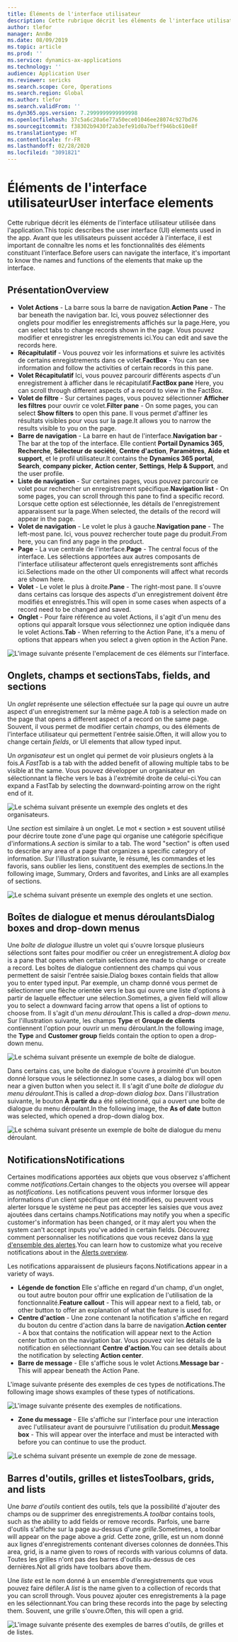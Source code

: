 ```yaml
---
title: Éléments de l'interface utilisateur
description: Cette rubrique décrit les éléments de l'interface utilisateur utilisés dans l'application.
author: tlefor
manager: AnnBe
ms.date: 08/09/2019
ms.topic: article
ms.prod: ''
ms.service: dynamics-ax-applications
ms.technology: ''
audience: Application User
ms.reviewer: sericks
ms.search.scope: Core, Operations
ms.search.region: Global
ms.author: tlefor
ms.search.validFrom: ''
ms.dyn365.ops.version: 7.2999999999999998
ms.openlocfilehash: 37c5a6c20a6e77a50ece01046ee28074c927bd76
ms.sourcegitcommit: f38302b9430f2ab3efe91d0a7beff946bc610e8f
ms.translationtype: HT
ms.contentlocale: fr-FR
ms.lasthandoff: 02/28/2020
ms.locfileid: "3091821"
---
```

# <a name="user-interface-elements"></a><span data-ttu-id="ffd9e-103">Éléments de l'interface utilisateur</span><span class="sxs-lookup"><span data-stu-id="ffd9e-103">User interface elements</span></span>

<span data-ttu-id="ffd9e-104">Cette rubrique décrit les éléments de l'interface utilisateur utilisée dans l'application.</span><span class="sxs-lookup"><span data-stu-id="ffd9e-104">This topic describes the user interface (UI) elements used in the app.</span></span> <span data-ttu-id="ffd9e-105">Avant que les utilisateurs puissent accéder à l'interface, il est important de connaître les noms et les fonctionnalités des éléments constituant l'interface.</span><span class="sxs-lookup"><span data-stu-id="ffd9e-105">Before users can navigate the interface, it's important to know the names and functions of the elements that make up the interface.</span></span>

## <a name="overview"></a><span data-ttu-id="ffd9e-106">Présentation</span><span class="sxs-lookup"><span data-stu-id="ffd9e-106">Overview</span></span>

- <span data-ttu-id="ffd9e-107">**Volet Actions** - La barre sous la barre de navigation.</span><span class="sxs-lookup"><span data-stu-id="ffd9e-107">**Action Pane** - The bar beneath the navigation bar.</span></span> <span data-ttu-id="ffd9e-108">Ici, vous pouvez sélectionner des onglets pour modifier les enregistrements affichés sur la page.</span><span class="sxs-lookup"><span data-stu-id="ffd9e-108">Here, you can select tabs to change records shown in the page.</span></span> <span data-ttu-id="ffd9e-109">Vous pouvez modifier et enregistrer les enregistrements ici.</span><span class="sxs-lookup"><span data-stu-id="ffd9e-109">You can edit and save the records here.</span></span>  
- <span data-ttu-id="ffd9e-110">**Récapitulatif** - Vous pouvez voir les informations et suivre les activités de certains enregistrements dans ce volet.</span><span class="sxs-lookup"><span data-stu-id="ffd9e-110">**FactBox** - You can see information and follow the activities of certain records in this pane.</span></span>  
- <span data-ttu-id="ffd9e-111">**Volet Récapitulatif** Ici, vous pouvez parcourir différents aspects d'un enregistrement à afficher dans le récapitulatif.</span><span class="sxs-lookup"><span data-stu-id="ffd9e-111">**FactBox pane** Here, you can scroll through different aspects of a record to view in the FactBox.</span></span>  
- <span data-ttu-id="ffd9e-112">**Volet de filtre** - Sur certaines pages, vous pouvez sélectionner **Afficher les filtres** pour ouvrir ce volet.</span><span class="sxs-lookup"><span data-stu-id="ffd9e-112">**Filter pane** - On some pages, you can select **Show filters** to open this pane.</span></span> <span data-ttu-id="ffd9e-113">Il vous permet d'affiner les résultats visibles pour vous sur la page.</span><span class="sxs-lookup"><span data-stu-id="ffd9e-113">It allows you to narrow the results visible to you on the page.</span></span>  
- <span data-ttu-id="ffd9e-114">**Barre de navigation** - La barre en haut de l'interface.</span><span class="sxs-lookup"><span data-stu-id="ffd9e-114">**Navigation bar** - The bar at the top of the interface.</span></span> <span data-ttu-id="ffd9e-115">Elle contient **Portail Dynamics 365**, **Recherche**, **Sélecteur de société**, **Centre d'action**, **Paramètres**, **Aide et support**, et le profil utilisateur.</span><span class="sxs-lookup"><span data-stu-id="ffd9e-115">It contains the **Dynamics 365 portal**, **Search**, **company picker**, **Action center**, **Settings**, **Help & Support**, and the user profile.</span></span>  
- <span data-ttu-id="ffd9e-116">**Liste de navigation** - Sur certaines pages, vous pouvez parcourir ce volet pour rechercher un enregistrement spécifique.</span><span class="sxs-lookup"><span data-stu-id="ffd9e-116">**Navigation list** - On some pages, you can scroll through this pane to find a specific record.</span></span> <span data-ttu-id="ffd9e-117">Lorsque cette option est sélectionnée, les détails de l'enregistrement apparaissent sur la page.</span><span class="sxs-lookup"><span data-stu-id="ffd9e-117">When selected, the details of the record will appear in the page.</span></span>  
- <span data-ttu-id="ffd9e-118">**Volet de navigation** - Le volet le plus à gauche.</span><span class="sxs-lookup"><span data-stu-id="ffd9e-118">**Navigation pane** - The left-most pane.</span></span> <span data-ttu-id="ffd9e-119">Ici, vous pouvez rechercher toute page du produit.</span><span class="sxs-lookup"><span data-stu-id="ffd9e-119">From here, you can find any page in the product.</span></span>  
- <span data-ttu-id="ffd9e-120">**Page** - La vue centrale de l'interface.</span><span class="sxs-lookup"><span data-stu-id="ffd9e-120">**Page** - The central focus of the interface.</span></span> <span data-ttu-id="ffd9e-121">Les sélections apportées aux autres composants de l'interface utilisateur affecteront quels enregistrements sont affichés ici.</span><span class="sxs-lookup"><span data-stu-id="ffd9e-121">Selections made on the other UI components will affect what records are shown here.</span></span>  
- <span data-ttu-id="ffd9e-122">**Volet** - Le volet le plus à droite.</span><span class="sxs-lookup"><span data-stu-id="ffd9e-122">**Pane** - The right-most pane.</span></span> <span data-ttu-id="ffd9e-123">Il s'ouvre dans certains cas lorsque des aspects d'un enregistrement doivent être modifiés et enregistrés.</span><span class="sxs-lookup"><span data-stu-id="ffd9e-123">This will open in some cases when aspects of a record need to be changed and saved.</span></span>  
- <span data-ttu-id="ffd9e-124">**Onglet** - Pour faire référence au volet Actions, il s'agit d'un menu des options qui apparaît lorsque vous sélectionnez une option indiquée dans le volet Actions.</span><span class="sxs-lookup"><span data-stu-id="ffd9e-124">**Tab** - When referring to the Action Pane, it's a menu of options that appears when you select a given option in the Action Pane.</span></span>  

![L'image suivante présente l'emplacement de ces éléments sur l'interface.](media/user-interface-01.png)

## <a name="tabs-fields-and-sections"></a><span data-ttu-id="ffd9e-126">Onglets, champs et sections</span><span class="sxs-lookup"><span data-stu-id="ffd9e-126">Tabs, fields, and sections</span></span>

<span data-ttu-id="ffd9e-127">Un *onglet* représente une sélection effectuée sur la page qui ouvre un autre aspect d'un enregistrement sur la même page.</span><span class="sxs-lookup"><span data-stu-id="ffd9e-127">A *tab* is a selection made on the page that opens a different aspect of a record on the same page.</span></span> <span data-ttu-id="ffd9e-128">Souvent, il vous permet de modifier certain *champs*, ou des éléments de l'interface utilisateur qui permettent l'entrée saisie.</span><span class="sxs-lookup"><span data-stu-id="ffd9e-128">Often, it will allow you to change certain *fields*, or UI elements that allow typed input.</span></span> 

<span data-ttu-id="ffd9e-129">Un *organisateur* est un onglet qui permet de voir plusieurs onglets à la fois.</span><span class="sxs-lookup"><span data-stu-id="ffd9e-129">A *FastTab* is a tab with the added benefit of allowing multiple tabs to be visible at the same.</span></span> <span data-ttu-id="ffd9e-130">Vous pouvez développer un organisateur en sélectionnant la flèche vers le bas à l'extrémité droite de celui-ci.</span><span class="sxs-lookup"><span data-stu-id="ffd9e-130">You can expand a FastTab by selecting the downward-pointing arrow on the right end of it.</span></span>

![Le schéma suivant présente un exemple des onglets et des organisateurs.](media/user-interface-02.png)

<span data-ttu-id="ffd9e-132">Une *section* est similaire à un onglet. Le mot « section » est souvent utilisé pour décrire toute zone d'une page qui organise une catégorie spécifique d'informations.</span><span class="sxs-lookup"><span data-stu-id="ffd9e-132">A *section* is similar to a tab. The word "section" is often used to describe any area of a page that organizes a specific category of information.</span></span> <span data-ttu-id="ffd9e-133">Sur l'illustration suivante, le résumé, les commandes et les favoris, sans oublier les liens, constituent des exemples de sections.</span><span class="sxs-lookup"><span data-stu-id="ffd9e-133">In the following image, Summary, Orders and favorites, and Links are all examples of sections.</span></span>

![Le schéma suivant présente un exemple des onglets et une section.](media/user-interface-03.png)

## <a name="dialog-boxes-and-drop-down-menus"></a><span data-ttu-id="ffd9e-135">Boîtes de dialogue et menus déroulants</span><span class="sxs-lookup"><span data-stu-id="ffd9e-135">Dialog boxes and drop-down menus</span></span>

<span data-ttu-id="ffd9e-136">Une *boîte de dialogue* illustre un volet qui s'ouvre lorsque plusieurs sélections sont faites pour modifier ou créer un enregistrement.</span><span class="sxs-lookup"><span data-stu-id="ffd9e-136">A *dialog box* is a pane that opens when certain selections are made to change or create a record.</span></span> <span data-ttu-id="ffd9e-137">Les boîtes de dialogue contiennent des champs qui vous permettent de saisir l'entrée saisie.</span><span class="sxs-lookup"><span data-stu-id="ffd9e-137">Dialog boxes contain fields that allow you to enter typed input.</span></span> <span data-ttu-id="ffd9e-138">Par exemple, un champ donné vous permet de sélectionner une flèche orientée vers le bas qui ouvre une liste d'options à partir de laquelle effectuer une sélection.</span><span class="sxs-lookup"><span data-stu-id="ffd9e-138">Sometimes, a given field will allow you to select a downward facing arrow that opens a list of options to choose from.</span></span> <span data-ttu-id="ffd9e-139">Il s'agit d'un *menu déroulant*.</span><span class="sxs-lookup"><span data-stu-id="ffd9e-139">This is called a *drop-down menu*.</span></span> <span data-ttu-id="ffd9e-140">Sur l'illustration suivante, les champs **Type** et **Groupe de clients** contiennent l'option pour ouvrir un menu déroulant.</span><span class="sxs-lookup"><span data-stu-id="ffd9e-140">In the following image, the **Type** and **Customer group** fields contain the option to open a drop-down menu.</span></span>

![Le schéma suivant présente un exemple de boîte de dialogue.](media/user-interface-04.png)

<span data-ttu-id="ffd9e-142">Dans certains cas, une boîte de dialogue s'ouvre à proximité d'un bouton donné lorsque vous le sélectionnez.</span><span class="sxs-lookup"><span data-stu-id="ffd9e-142">In some cases, a dialog box will open near a given button when you select it.</span></span> <span data-ttu-id="ffd9e-143">Il s'agit d'une *boîte de dialogue du menu déroulant*.</span><span class="sxs-lookup"><span data-stu-id="ffd9e-143">This is called a *drop-down dialog box*.</span></span> <span data-ttu-id="ffd9e-144">Dans l'illustration suivante, le bouton **À partir du** a été sélectionné, qui a ouvert une boîte de dialogue du menu déroulant.</span><span class="sxs-lookup"><span data-stu-id="ffd9e-144">In the following image, the **As of date** button was selected, which opened a drop-down dialog box.</span></span>

![Le schéma suivant présente un exemple de boîte de dialogue du menu déroulant.](media/user-interface-05.png)

## <a name="notifications"></a><span data-ttu-id="ffd9e-146">Notifications</span><span class="sxs-lookup"><span data-stu-id="ffd9e-146">Notifications</span></span>

<span data-ttu-id="ffd9e-147">Certaines modifications apportées aux objets que vous observez s'affichent comme *notifications*.</span><span class="sxs-lookup"><span data-stu-id="ffd9e-147">Certain changes to the objects you oversee will appear as *notifications*.</span></span> <span data-ttu-id="ffd9e-148">Les notifications peuvent vous informer lorsque des informations d'un client spécifique ont été modifiées, ou peuvent vous alerter lorsque le système ne peut pas accepter les saisies que vous avez ajoutées dans certains champs.</span><span class="sxs-lookup"><span data-stu-id="ffd9e-148">Notifications may notify you when a specific customer's information has been changed, or it may alert you when the system can't accept inputs you've added in certain fields.</span></span> <span data-ttu-id="ffd9e-149">Découvrez comment personnaliser les notifications que vous recevez dans la [vue d'ensemble des alertes](../get-started/alerts-overview.md).</span><span class="sxs-lookup"><span data-stu-id="ffd9e-149">You can learn how to customize what you receive notifications about in the [Alerts overview](../get-started/alerts-overview.md).</span></span>

<span data-ttu-id="ffd9e-150">Les notifications apparaissent de plusieurs façons.</span><span class="sxs-lookup"><span data-stu-id="ffd9e-150">Notifications appear in a variety of ways.</span></span>
- <span data-ttu-id="ffd9e-151">**Légende de fonction** Elle s'affiche en regard d'un champ, d'un onglet, ou tout autre bouton pour offrir une explication de l'utilisation de la fonctionnalité.</span><span class="sxs-lookup"><span data-stu-id="ffd9e-151">**Feature callout** - This will appear next to a field, tab, or other button to offer an explanation of what the feature is used for.</span></span> 
- <span data-ttu-id="ffd9e-152">**Centre d'action** - Une zone contenant la notification s'affiche en regard du bouton du centre d'action dans la barre de navigation.</span><span class="sxs-lookup"><span data-stu-id="ffd9e-152">**Action center** - A box that contains the notification will appear next to the Action center button on the navigation bar.</span></span> <span data-ttu-id="ffd9e-153">Vous pouvez voir les détails de la notification en sélectionnant **Centre d'action**.</span><span class="sxs-lookup"><span data-stu-id="ffd9e-153">You can see details about the notification by selecting **Action center**.</span></span>  
- <span data-ttu-id="ffd9e-154">**Barre de message** - Elle s'affiche sous le volet Actions.</span><span class="sxs-lookup"><span data-stu-id="ffd9e-154">**Message bar** - This will appear beneath the Action Pane.</span></span>  

<span data-ttu-id="ffd9e-155">L'image suivante présente des exemples de ces types de notifications.</span><span class="sxs-lookup"><span data-stu-id="ffd9e-155">The following image shows examples of these types of notifications.</span></span>

![L'image suivante présente des exemples de notifications.](media/user-interface-06.png)

- <span data-ttu-id="ffd9e-157">**Zone du message** - Elle s'affiche sur l'interface pour une interaction avec l'utilisateur avant de poursuivre l'utilisation du produit.</span><span class="sxs-lookup"><span data-stu-id="ffd9e-157">**Message box** - This will appear over the interface and must be interacted with before you can continue to use the product.</span></span>  

![Le schéma suivant présente un exemple de zone de message.](media/user-interface-07.png)

## <a name="toolbars-grids-and-lists"></a><span data-ttu-id="ffd9e-159">Barres d'outils, grilles et listes</span><span class="sxs-lookup"><span data-stu-id="ffd9e-159">Toolbars, grids, and lists</span></span>

<span data-ttu-id="ffd9e-160">Une *barre d'outils* contient des outils, tels que la possibilité d'ajouter des champs ou de supprimer des enregistrements.</span><span class="sxs-lookup"><span data-stu-id="ffd9e-160">A *toolbar* contains tools, such as the ability to add fields or remove records.</span></span> <span data-ttu-id="ffd9e-161">Parfois, une barre d'outils s'affiche sur la page au-dessus d'une *grille*.</span><span class="sxs-lookup"><span data-stu-id="ffd9e-161">Sometimes, a toolbar will appear on the page above a *grid*.</span></span> <span data-ttu-id="ffd9e-162">Cette zone, grille, est un nom donné aux lignes d'enregistrements contenant diverses colonnes de données.</span><span class="sxs-lookup"><span data-stu-id="ffd9e-162">This area, grid, is a name given to rows of records with various columns of data.</span></span> <span data-ttu-id="ffd9e-163">Toutes les grilles n'ont pas des barres d'outils au-dessus de ces dernières.</span><span class="sxs-lookup"><span data-stu-id="ffd9e-163">Not all grids have toolbars above them.</span></span>

<span data-ttu-id="ffd9e-164">Une *liste* est le nom donné à un ensemble d'enregistrements que vous pouvez faire défiler.</span><span class="sxs-lookup"><span data-stu-id="ffd9e-164">A *list* is the name given to a collection of records that you can scroll through.</span></span> <span data-ttu-id="ffd9e-165">Vous pouvez ajouter ces enregistrements à la page en les sélectionnant.</span><span class="sxs-lookup"><span data-stu-id="ffd9e-165">You can bring these records into the page by selecting them.</span></span> <span data-ttu-id="ffd9e-166">Souvent, une grille s'ouvre.</span><span class="sxs-lookup"><span data-stu-id="ffd9e-166">Often, this will open a grid.</span></span>

![L'image suivante présente des exemples de barres d'outils, de grilles et de listes.](media/user-interface-08.png)
